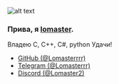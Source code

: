 ![alt text](https://i.imgur.com/0OrtCyq.png)
### Прива, я [lomaster](https://github.com/Lomasterrrr).
Владею C, C++, C#, python
Удачи!

- [GitHub (@Lomasterrrr)](https://github.com/Lomasterrrr)
- [Telegram (@Lomasterrr)](https://t.me/Lomasterrr)
- [Discord (@Lomaster2)](https://discordapp.com/users/972980423930036284)
